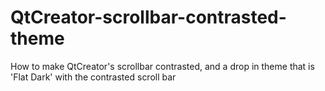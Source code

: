 # QtCreator-scrollbar-contrasted-theme
How to make QtCreator's scrollbar contrasted, and a drop in theme that is 'Flat Dark' with the contrasted scroll bar
